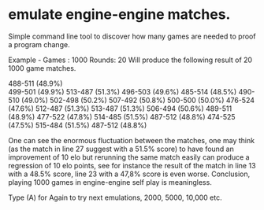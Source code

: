 # emulate engine-engine matches.
Simple command line tool to discover how many games are needed to proof a program change.

Example -
Games : 1000
Rounds:   20
Will produce the following result of 20 1000 game matches.

488-511 (48.9%)<br>
499-501 (49.9%)
513-487 (51.3%)
496-503 (49.6%)
485-514 (48.5%)
490-510 (49.0%)
502-498 (50.2%)
507-492 (50.8%)
500-500 (50.0%)
476-524 (47.6%)
512-487 (51.3%)
513-487 (51.3%)
506-494 (50.6%)
489-511 (48.9%)
477-522 (47.8%)
514-485 (51.5%)
487-512 (48.8%)
474-525 (47.5%)
515-484 (51.5%)
487-512 (48.8%)

One can see the enormous fluctuation between the matches, one may think (as the match in line 27 suggest with a 51.5% score) to have found an improvement of 10 elo 
but rerunning the same match easily can produce a regression of 10 elo points, see for instance the result of the match in line 13 with a 48.5% score, line 23 with 
a 47,8% score is even worse. Conclusion, playing 1000 games in engine-engine self play is meaningless.

Type (A) for Again to try next emulations, 2000, 5000, 10,000 etc.
